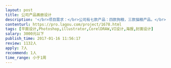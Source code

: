 ```yaml
---                
layout: post       
title: 公司产品画册设计           
description: '</br>项目需求：</br>公司有七款产品：四款狗粮，三款猫粮产品。</br>需要制作产品介绍画册，素材我方可以提供，一共大概15页左右</br></br>人员要求：</br>要求设计制作时间快，设计风格时尚大气，偏欧美风格，欢迎有实力基础扎实的前来接单！</br>'     
contenturl: https://pro.lagou.com/project/1678.html      
tags: [平面设计,Photoshop,illustrator,CorelDRAW,VI设计,海报,封面设计]            
salary: 3000元以下          
publish_time: 2017-01-16 11:56:17         
review: 1132人                   
apply: 7人                   
recommend: 1人                   
time_range: 小于1周              
---                 
```

